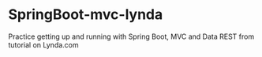 # SpringBoot-mvc-lynda
Practice getting up and running with Spring Boot, MVC and Data REST from tutorial on Lynda.com
